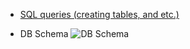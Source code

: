 * [SQL queries (creating tables, and etc.)](https://github.com/ruslanlbondar/AzureSamples/tree/master/AzureSQL.Recommender.Import/Assets/Queries)

*  DB Schema
![DB Schema](https://github.com/ruslanlbondar/AzureSamples/raw/master/AzureSQL.Recommender.Import/Assets/db.png)